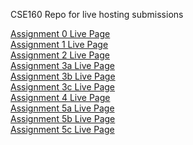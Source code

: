 CSE160 Repo for live hosting submissions

[Assignment 0 Live Page](https://vincentl03.github.io/CSE160-Live/Assignment_0/asg0.html) <br>
[Assignment 1 Live Page](https://vincentl03.github.io/CSE160-Live/Assignment_1/asg1.html) <br>
[Assignment 2 Live Page](https://vincentl03.github.io/CSE160-Live/Assignment_2/asg2.html) <br>
[Assignment 3a Live Page](https://vincentl03.github.io/CSE160-Live/Assignment_3a/asg3a.html) <br>
[Assignment 3b Live Page](https://vincentl03.github.io/CSE160-Live/Assignment_3b/asg3b.html) <br>
[Assignment 3c Live Page](https://vincentl03.github.io/CSE160-Live/Assignment_3c/asg3c.html) <br>
[Assignment 4 Live Page](https://vincentl03.github.io/CSE160-Live/Assignment_4/asg4.html) <br>
[Assignment 5a Live Page](https://vincentl03.github.io/CSE160-Live/Assignment_5a/asg5a.html) <br>
[Assignment 5b Live Page](https://vincentl03.github.io/CSE160-Live/Assignment_5b/asg5b.html) <br>
[Assignment 5c Live Page](https://vincentl03.github.io/CSE160-Live/Assignment_5c/asg5c.html) <br>
